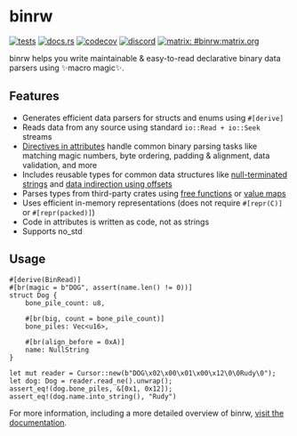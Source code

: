 # binrw

[![tests](https://github.com/jam1garner/binrw/actions/workflows/main.yml/badge.svg)](https://github.com/jam1garner/binrw/actions/workflows/main.yml)
[![docs.rs](https://docs.rs/binrw/badge.svg)](https://docs.rs/binrw)
[![codecov](https://codecov.io/gh/jam1garner/binrw/branch/master/graph/badge.svg?token=UREOWI2KAY)](https://codecov.io/gh/jam1garner/binrw) 
[![discord](https://img.shields.io/discord/818723403871551509?color=gray&label=%20&logo=discord)](https://discord.gg/ABy4Qh549j)
[![matrix: #binrw:matrix.org](https://img.shields.io/badge/style-%23binrw:matrix.org-blue.svg?style=flat&label=[m])](https://matrix.to/#/#binrw:matrix.org)

binrw helps you write maintainable & easy-to-read declarative binary data
parsers using ✨macro magic✨.

## Features

* Generates efficient data parsers for structs and enums using `#[derive]`
* Reads data from any source using standard `io::Read + io::Seek` streams
* [Directives in attributes](https://docs.rs/binrw/latest/binrw/attribute)
  handle common binary parsing tasks like matching magic numbers, byte ordering,
  padding & alignment, data validation, and more
* Includes reusable types for common data structures like
  [null-terminated strings](https://docs.rs/binrw/latest/binrw/struct.NullString.html) and
  [data indirection using offsets](https://docs.rs/binrw/latest/binrw/struct.FilePtr.html)
* Parses types from third-party crates using
  [free functions](https://docs.rs/binrw/latest/binrw/attribute#custom-parsers)
  or [value maps](https://docs.rs/binrw/latest/binrw/attribute#map)
* Uses efficient in-memory representations (does not require `#[repr(C)]` or
  `#[repr(packed)]`)
* Code in attributes is written as code, not as strings
* Supports no_std

## Usage

```
#[derive(BinRead)]
#[br(magic = b"DOG", assert(name.len() != 0))]
struct Dog {
    bone_pile_count: u8,

    #[br(big, count = bone_pile_count)]
    bone_piles: Vec<u16>,

    #[br(align_before = 0xA)]
    name: NullString
}

let mut reader = Cursor::new(b"DOG\x02\x00\x01\x00\x12\0\0Rudy\0");
let dog: Dog = reader.read_ne().unwrap();
assert_eq!(dog.bone_piles, &[0x1, 0x12]);
assert_eq!(dog.name.into_string(), "Rudy")
```

For more information, including a more detailed overview of binrw,
[visit the documentation](https://docs.rs/binrw).

